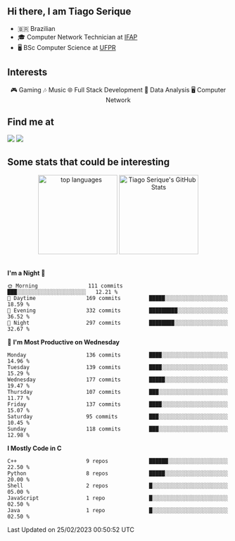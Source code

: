 
<h2> Hi there, I am Tiago Serique</h2>

<div>
	<ul>
		<li>🇧🇷 Brazilian</li>
		<li>🎓 Computer Network Technician at <a href="https://www.ifap.edu.br/">IFAP</a></li>
		<li>🖥️ BSc Computer Science at <a href="https://www.ufpr.br/portalufpr/">UFPR</a></li>
	</ul>
</div>


<h2>Interests</h2>

<div align="center">
	🎮 Gaming 🎶 Music 🌐 Full Stack Development 🎲 Data Analysis 🖥️ Computer Network
</div>

<h2>Find me at</h2>

<div>
	<a href="https://www.linkedin.com/in/tiago-serique"><img src="https://img.shields.io/badge/LinkedIn-0077B5?style=for-the-badge&logo=linkedin&logoColor=white"></a>
	<a href="https://www.instagram.com/tiago.serique/"><img src="https://img.shields.io/badge/Instagram-E4405F?style=for-the-badge&logo=instagram&logoColor=white"></a>
</div>

<h2>Some stats that could be interesting</h2>

<div align="center">
	<img height="180em" src="https://tiagoserique.vercel.app/api/top-langs/?layout=compact&theme=tokyonight&username=tiagoserique&langs_count=10&hide=makefile&exclude_repo=vim-mods" alt="top languages">
	<img height="180em" src="https://tiagoserique.vercel.app/api?username=tiagoserique&count_private=true&show_icons=true&theme=tokyonight&include_all_commits=true" alt="Tiago Serique's GitHub Stats">
</div> 

<br>

<!--START_SECTION:waka-->
**I'm a Night 🦉** 

```text
🌞 Morning                111 commits         ███░░░░░░░░░░░░░░░░░░░░░░   12.21 % 
🌆 Daytime                169 commits         █████░░░░░░░░░░░░░░░░░░░░   18.59 % 
🌃 Evening                332 commits         █████████░░░░░░░░░░░░░░░░   36.52 % 
🌙 Night                  297 commits         ████████░░░░░░░░░░░░░░░░░   32.67 % 
```
📅 **I'm Most Productive on Wednesday** 

```text
Monday                   136 commits         ████░░░░░░░░░░░░░░░░░░░░░   14.96 % 
Tuesday                  139 commits         ████░░░░░░░░░░░░░░░░░░░░░   15.29 % 
Wednesday                177 commits         █████░░░░░░░░░░░░░░░░░░░░   19.47 % 
Thursday                 107 commits         ███░░░░░░░░░░░░░░░░░░░░░░   11.77 % 
Friday                   137 commits         ████░░░░░░░░░░░░░░░░░░░░░   15.07 % 
Saturday                 95 commits          ███░░░░░░░░░░░░░░░░░░░░░░   10.45 % 
Sunday                   118 commits         ███░░░░░░░░░░░░░░░░░░░░░░   12.98 % 
```


**I Mostly Code in C** 

```text
C++                      9 repos             ██████░░░░░░░░░░░░░░░░░░░   22.50 % 
Python                   8 repos             █████░░░░░░░░░░░░░░░░░░░░   20.00 % 
Shell                    2 repos             █░░░░░░░░░░░░░░░░░░░░░░░░   05.00 % 
JavaScript               1 repo              █░░░░░░░░░░░░░░░░░░░░░░░░   02.50 % 
Java                     1 repo              █░░░░░░░░░░░░░░░░░░░░░░░░   02.50 % 
```




 Last Updated on 25/02/2023 00:50:52 UTC
<!--END_SECTION:waka-->
